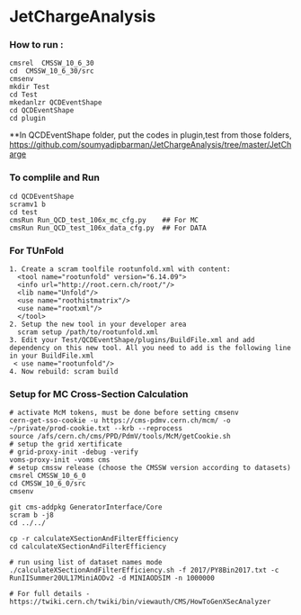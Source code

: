 # JetChargeAnalysis

### How to run :
```
cmsrel  CMSSW_10_6_30
cd  CMSSW_10_6_30/src
cmsenv
mkdir Test
cd Test
mkedanlzr QCDEventShape
cd QCDEventShape
cd plugin
```
**In QCDEventShape folder, put the codes in plugin,test from those folders,
https://github.com/soumyadipbarman/JetChargeAnalysis/tree/master/JetCharge

 ### To complile and Run
 ```
 cd QCDEventShape
 scramv1 b    
 cd test 
 cmsRun Run_QCD_test_106x_mc_cfg.py    ## For MC
 cmsRun Run_QCD_test_106x_data_cfg.py  ## For DATA
```

### For TUnFold
 ```
1. Create a scram toolfile rootunfold.xml with content:
   <tool name="rootunfold" version="6.14.09">
   <info url="http://root.cern.ch/root/"/>
   <lib name="Unfold"/>
   <use name="roothistmatrix"/>
   <use name="rootxml"/>
   </tool>
2. Setup the new tool in your developer area
   scram setup /path/to/rootunfold.xml
3. Edit your Test/QCDEventShape/plugins/BuildFile.xml and add dependency on this new tool. All you need to add is the following line in your BuildFile.xml
  < use name="rootunfold"/>
4. Now rebuild: scram build

```

### Setup for MC Cross-Section Calculation
```
# activate McM tokens, must be done before setting cmsenv
cern-get-sso-cookie -u https://cms-pdmv.cern.ch/mcm/ -o ~/private/prod-cookie.txt --krb --reprocess
source /afs/cern.ch/cms/PPD/PdmV/tools/McM/getCookie.sh
# setup the grid xertificate
# grid-proxy-init -debug -verify
voms-proxy-init -voms cms
# setup cmssw release (choose the CMSSW version according to datasets)
cmsrel CMSSW_10_6_0
cd CMSSW_10_6_0/src
cmsenv

git cms-addpkg GeneratorInterface/Core
scram b -j8
cd ../../

cp -r calculateXSectionAndFilterEfficiency
cd calculateXSectionAndFilterEfficiency

# run using list of dataset names mode
./calculateXSectionAndFilterEfficiency.sh -f 2017/PY8Bin2017.txt -c RunIISummer20UL17MiniAODv2 -d MINIAODSIM -n 1000000

# For full details - https://twiki.cern.ch/twiki/bin/viewauth/CMS/HowToGenXSecAnalyzer
```
